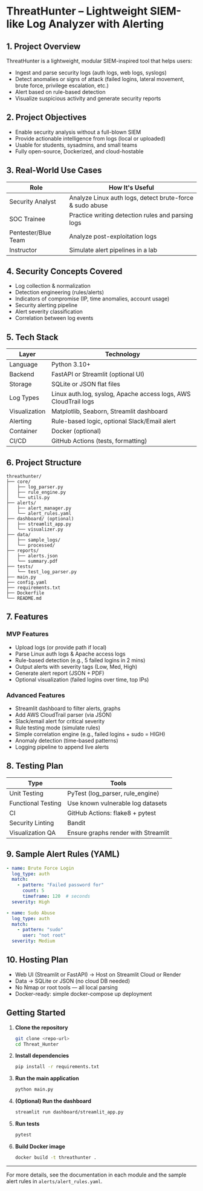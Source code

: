 # ThreatHunter – Lightweight SIEM-like Log Analyzer with Alerting

## 1. Project Overview
ThreatHunter is a lightweight, modular SIEM-inspired tool that helps users:
- Ingest and parse security logs (auth logs, web logs, syslogs)
- Detect anomalies or signs of attack (failed logins, lateral movement, brute force, privilege escalation, etc.)
- Alert based on rule-based detection
- Visualize suspicious activity and generate security reports

## 2. Project Objectives
- Enable security analysis without a full-blown SIEM
- Provide actionable intelligence from logs (local or uploaded)
- Usable for students, sysadmins, and small teams
- Fully open-source, Dockerized, and cloud-hostable

## 3. Real-World Use Cases
| Role                | How It's Useful                                 |
|---------------------|------------------------------------------------|
| Security Analyst    | Analyze Linux auth logs, detect brute-force & sudo abuse |
| SOC Trainee         | Practice writing detection rules and parsing logs |
| Pentester/Blue Team | Analyze post-exploitation logs                  |
| Instructor          | Simulate alert pipelines in a lab               |

## 4. Security Concepts Covered
- Log collection & normalization
- Detection engineering (rules/alerts)
- Indicators of compromise (IP, time anomalies, account usage)
- Security alerting pipeline
- Alert severity classification
- Correlation between log events

## 5. Tech Stack
| Layer         | Technology                                  |
|-------------- |---------------------------------------------|
| Language      | Python 3.10+                                |
| Backend       | FastAPI or Streamlit (optional UI)          |
| Storage       | SQLite or JSON flat files                   |
| Log Types     | Linux auth.log, syslog, Apache access logs, AWS CloudTrail logs |
| Visualization | Matplotlib, Seaborn, Streamlit dashboard    |
| Alerting      | Rule-based logic, optional Slack/Email alert|
| Container     | Docker (optional)                           |
| CI/CD         | GitHub Actions (tests, formatting)          |

## 6. Project Structure
```
threathunter/
├── core/
│   ├── log_parser.py
│   ├── rule_engine.py
│   └── utils.py
├── alerts/
│   ├── alert_manager.py
│   └── alert_rules.yaml
├── dashboard/ (optional)
│   ├── streamlit_app.py
│   └── visualizer.py
├── data/
│   ├── sample_logs/
│   └── processed/
├── reports/
│   ├── alerts.json
│   └── summary.pdf
├── tests/
│   └── test_log_parser.py
├── main.py
├── config.yaml
├── requirements.txt
├── Dockerfile
└── README.md
```

## 7. Features
### MVP Features
- Upload logs (or provide path if local)
- Parse Linux auth logs & Apache access logs
- Rule-based detection (e.g., 5 failed logins in 2 mins)
- Output alerts with severity tags (Low, Med, High)
- Generate alert report (JSON + PDF)
- Optional visualization (failed logins over time, top IPs)

### Advanced Features
- Streamlit dashboard to filter alerts, graphs
- Add AWS CloudTrail parser (via JSON)
- Slack/email alert for critical severity
- Rule testing mode (simulate rules)
- Simple correlation engine (e.g., failed logins + sudo = HIGH)
- Anomaly detection (time-based patterns)
- Logging pipeline to append live alerts

## 8. Testing Plan
| Type              | Tools                                 |
|-------------------|---------------------------------------|
| Unit Testing      | PyTest (log_parser, rule_engine)      |
| Functional Testing| Use known vulnerable log datasets      |
| CI                | GitHub Actions: flake8 + pytest       |
| Security Linting  | Bandit                                |
| Visualization QA  | Ensure graphs render with Streamlit    |

## 9. Sample Alert Rules (YAML)
```yaml
- name: Brute Force Login
  log_type: auth
  match:
    - pattern: "Failed password for"
      count: 5
      timeframe: 120  # seconds
  severity: High

- name: Sudo Abuse
  log_type: auth
  match:
    - pattern: "sudo"
      user: "not root"
  severity: Medium
```

## 10. Hosting Plan
- Web UI (Streamlit or FastAPI) → Host on Streamlit Cloud or Render
- Data → SQLite or JSON (no cloud DB needed)
- No Nmap or root tools — all local parsing
- Docker-ready: simple docker-compose up deployment

## Getting Started
1. **Clone the repository**
   ```bash
   git clone <repo-url>
   cd Threat_Hunter
   ```
2. **Install dependencies**
   ```bash
   pip install -r requirements.txt
   ```
3. **Run the main application**
   ```bash
   python main.py
   ```
4. **(Optional) Run the dashboard**
   ```bash
   streamlit run dashboard/streamlit_app.py
   ```
5. **Run tests**
   ```bash
   pytest
   ```
6. **Build Docker image**
   ```bash
   docker build -t threathunter .
   ```

---

For more details, see the documentation in each module and the sample alert rules in `alerts/alert_rules.yaml`. 